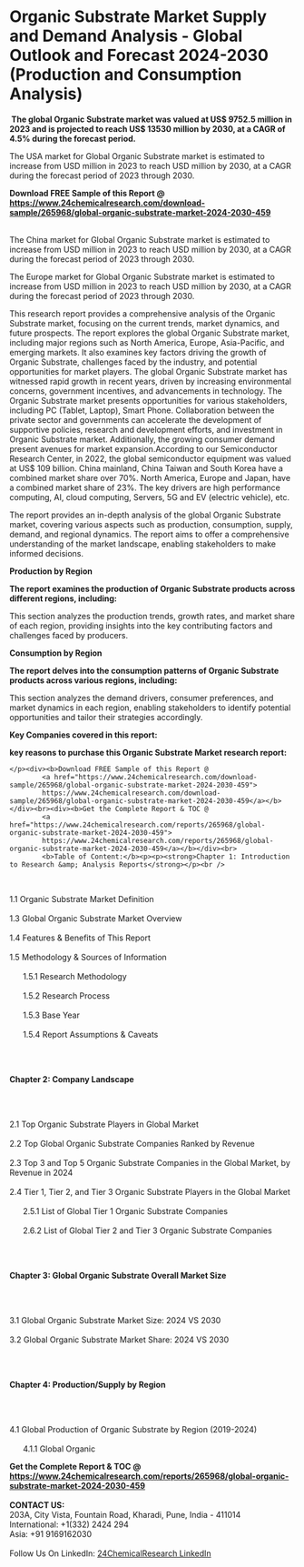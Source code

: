 <h1>Organic Substrate Market Supply and Demand Analysis - Global Outlook and Forecast 2024-2030 (Production and Consumption Analysis)</h1><p><strong> The global Organic Substrate market was valued at US$ 9752.5 million in 2023 and is projected to reach US$ 13530 million by 2030, at a CAGR of 4.5% during the forecast period. </strong></p><p>
</p><p>The USA market for Global Organic Substrate market is estimated to increase from USD million in 2023 to reach USD million by 2030, at a CAGR during the forecast period of 2023 through 2030.</p><div><b>Download FREE Sample of this Report @ 
            <a href="https://www.24chemicalresearch.com/download-sample/265968/global-organic-substrate-market-2024-2030-459">
            https://www.24chemicalresearch.com/download-sample/265968/global-organic-substrate-market-2024-2030-459</a></b></div><br><p>
</p><p>The China market for Global Organic Substrate market is estimated to increase from USD million in 2023 to reach USD million by 2030, at a CAGR during the forecast period of 2023 through 2030.</p><p>
</p><p>The Europe market for Global Organic Substrate market is estimated to increase from USD million in 2023 to reach USD million by 2030, at a CAGR during the forecast period of 2023 through 2030.</p><p>
</p><p>This research report provides a comprehensive analysis of the Organic Substrate market, focusing on the current trends, market dynamics, and future prospects. The report explores the global Organic Substrate market, including major regions such as North America, Europe, Asia-Pacific, and emerging markets. It also examines key factors driving the growth of Organic Substrate, challenges faced by the industry, and potential opportunities for market players. The global Organic Substrate market has witnessed rapid growth in recent years, driven by increasing environmental concerns, government incentives, and advancements in technology. The Organic Substrate market presents opportunities for various stakeholders, including PC (Tablet, Laptop), Smart Phone. Collaboration between the private sector and governments can accelerate the development of supportive policies, research and development efforts, and investment in Organic Substrate market. Additionally, the growing consumer demand present avenues for market expansion.According to our Semiconductor Research Center, in 2022, the global semiconductor equipment was valued at US$ 109 billion. China mainland, China Taiwan and South Korea have a combined market share over 70%. North America, Europe and Japan, have a combined market share of 23%. The key drivers are high performance computing, AI, cloud computing, Servers, 5G and EV (electric vehicle), etc.</p><p>
</p><p>The report provides an in-depth analysis of the global Organic Substrate market, covering various aspects such as production, consumption, supply, demand, and regional dynamics. The report aims to offer a comprehensive understanding of the market landscape, enabling stakeholders to make informed decisions.</p><p>
</p><p><strong>Production by Region</strong></p><p>
</p><p><strong>The report examines the production of Organic Substrate products across different regions, including:</strong></p><p>
</p><p>
</p><p>This section analyzes the production trends, growth rates, and market share of each region, providing insights into the key contributing factors and challenges faced by producers.</p><p>
</p><p><strong>Consumption by Region</strong></p><p>
</p><p><strong>The report delves into the consumption patterns of Organic Substrate products across various regions, including:</strong></p><p>
</p><p>
</p><p>This section analyzes the demand drivers, consumer preferences, and market dynamics in each region, enabling stakeholders to identify potential opportunities and tailor their strategies accordingly.</p><p>
<strong>Key Companies covered in this report:</strong></p><p>
</p><p>
</p><p>
</p><p><strong>key reasons to purchase this Organic Substrate Market research report:</strong></p><p>

	</p><div><b>Download FREE Sample of this Report @ 
            <a href="https://www.24chemicalresearch.com/download-sample/265968/global-organic-substrate-market-2024-2030-459">
            https://www.24chemicalresearch.com/download-sample/265968/global-organic-substrate-market-2024-2030-459</a></b></div><br><div><b>Get the Complete Report & TOC @ 
            <a href="https://www.24chemicalresearch.com/reports/265968/global-organic-substrate-market-2024-2030-459">
            https://www.24chemicalresearch.com/reports/265968/global-organic-substrate-market-2024-2030-459</a></b></div><br>
            <b>Table of Content:</b><p><p><strong>Chapter 1: Introduction to Research &amp; Analysis Reports</strong></p><br />
<br />
<p>1.1 Organic Substrate  Market Definition<br /><br />
1.3 Global Organic Substrate  Market Overview<br /><br />
1.4 Features &amp; Benefits of This Report<br /><br />
1.5 Methodology &amp; Sources of Information<br /><br />
&nbsp;&nbsp;&nbsp;&nbsp;&nbsp; 1.5.1 Research Methodology<br /><br />
&nbsp;&nbsp;&nbsp;&nbsp;&nbsp; 1.5.2 Research Process<br /><br />
&nbsp;&nbsp;&nbsp;&nbsp;&nbsp; 1.5.3 Base Year<br /><br />
&nbsp;&nbsp;&nbsp;&nbsp;&nbsp; 1.5.4 Report Assumptions &amp; Caveats</p><br />
<br />
<p><strong>Chapter 2: Company Landscape</strong></p><br />
<br />
<p>2.1 Top Organic Substrate  Players in Global Market<br /><br />
2.2 Top Global Organic Substrate  Companies Ranked by Revenue<br /><br />
2.3 Top 3 and Top 5 Organic Substrate  Companies in the Global Market, by Revenue in 2024<br /><br />
2.4 Tier 1, Tier 2, and Tier 3 Organic Substrate  Players in the Global Market<br /><br />
&nbsp;&nbsp;&nbsp;&nbsp;&nbsp; 2.5.1 List of Global Tier 1 Organic Substrate  Companies<br /><br />
&nbsp;&nbsp;&nbsp;&nbsp;&nbsp; 2.6.2 List of Global Tier 2 and Tier 3 Organic Substrate  Companies</p><br />
<br />
<p><strong>Chapter 3: Global Organic Substrate  Overall Market Size</strong></p><br />
<br />
<p>3.1 Global Organic Substrate  Market Size: 2024 VS 2030<br /><br />
3.2 Global Organic Substrate  Market Share: 2024 VS 2030</p><br />
<br />
<p><strong>Chapter 4: Production/Supply by Region</strong></p><br />
<br />
<p>4.1 Global Production of Organic Substrate  by Region (2019-2024)<br /><br />
&nbsp;&nbsp;&nbsp;&nbsp;&nbsp; 4.1.1 Global Organic </p><div><b>Get the Complete Report & TOC @ 
            <a href="https://www.24chemicalresearch.com/reports/265968/global-organic-substrate-market-2024-2030-459">
            https://www.24chemicalresearch.com/reports/265968/global-organic-substrate-market-2024-2030-459</a></b></div><br><b>CONTACT US:</b><br>
            203A, City Vista, Fountain Road, Kharadi, Pune, India - 411014<br>
            International: +1(332) 2424 294<br>
            Asia: +91 9169162030 <br><br>
            Follow Us On LinkedIn: <a href="https://www.linkedin.com/company/24chemicalresearch/">24ChemicalResearch LinkedIn</a>